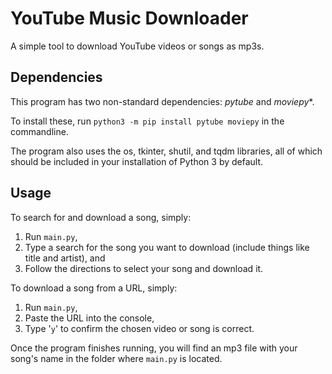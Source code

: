 # YouTube Music Downloader
A simple tool to download YouTube videos or songs as mp3s.
## Dependencies
This program has two non-standard dependencies: *pytube* and *moviepy**. 

To install these, run `python3 -m pip install pytube moviepy` in the commandline.

The program also uses the os, tkinter, shutil, and tqdm libraries, all of which should be included in your installation of Python 3 by default.
## Usage
To search for and download a song, simply:
1) Run `main.py`,
2) Type a search for the song you want to download (include things like title and artist), and
3) Follow the directions to select your song and download it.

To download a song from a URL, simply:
1) Run `main.py`,
2) Paste the URL into the console,
3) Type '`y`' to confirm the chosen video or song is correct.

Once the program finishes running, you will find an mp3 file with your song's name in the folder where `main.py` is located.
